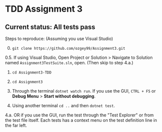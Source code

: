 # TDD Assignment 3

## Current status: All tests pass

Steps to reproduce: (Assuming you use Visual Studio)

0. `git clone https://github.com/ozgey99/Assignment3.git`

0.5. If using Visual Studio, Open Project or Solution > Navigate to Solution named `Assignment3TestSuite.sln`, open. (Then skip to step 4.a.)

1. `cd Assignment3-TDD`

2. `cd Assignment3`

3. Through the terminal `dotnet watch run`. If you use the GUI, `CTRL + F5` or **Debug Menu** > **Start without debugging**.

4. Using another terminal `cd ..` and then `dotnet test`. 

4.a. OR if you use the GUI, run the test through the "Test Explorer" or from the test file itself. Each tests has a context menu on the test definition line in the far left.
